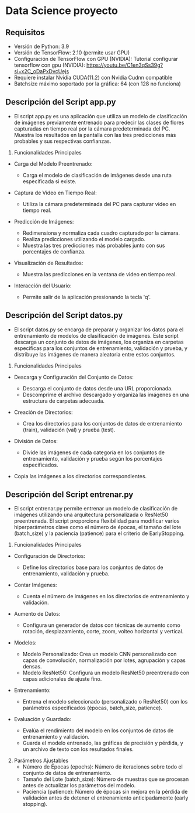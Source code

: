 # Data Science proyecto

## Requisitos
- Versión de Python: 3.9
- Versión de TensorFlow: 2.10 (permite usar GPU)
- Configuración de TensorFlow con GPU (NVIDIA): Tutorial configurar tensorflow con gpu (NVIDIA): https://youtu.be/C1en3qSs39g?si=x2C_oDaPxDvcUejs
- Requiere instalar Nvidia CUDA(11.2) con Nvidia Cudnn compatible
- Batchsize máximo soportado por la gráfica: 64 (con 128 no funciona)


## Descripción del Script app.py
- El script app.py es una aplicación que utiliza un modelo de clasificación de imágenes previamente entrenado para predecir las clases de flores capturadas en tiempo real por la cámara predeterminada del PC. Muestra los resultados en la pantalla con las tres predicciones más probables y sus respectivas confianzas.

1. Funcionalidades Principales
- Carga del Modelo Preentrenado:
    - Carga el modelo de clasificación de imágenes desde una ruta especificada si existe.

- Captura de Video en Tiempo Real:
    - Utiliza la cámara predeterminada del PC para capturar video en tiempo real.

- Predicción de Imágenes:
    - Redimensiona y normaliza cada cuadro capturado por la cámara.
    - Realiza predicciones utilizando el modelo cargado.
    - Muestra las tres predicciones más probables junto con sus porcentajes de confianza.

- Visualización de Resultados:
    - Muestra las predicciones en la ventana de video en tiempo real.

- Interacción del Usuario:
    - Permite salir de la aplicación presionando la tecla 'q'.

## Descripción del Script datos.py
- El script datos.py se encarga de preparar y organizar los datos para el entrenamiento de modelos de clasificación de imágenes. Este script descarga un conjunto de datos de imágenes, los organiza en carpetas específicas para los conjuntos de entrenamiento, validación y prueba, y distribuye las imágenes de manera aleatoria entre estos conjuntos.

1. Funcionalidades Principales
- Descarga y Configuración del Conjunto de Datos:
    - Descarga el conjunto de datos desde una URL proporcionada.
    - Descomprime el archivo descargado y organiza las imágenes en una estructura de carpetas adecuada.

- Creación de Directorios:
    - Crea los directorios para los conjuntos de datos de entrenamiento (train), validación (val) y prueba (test).

- División de Datos:
    - Divide las imágenes de cada categoría en los conjuntos de entrenamiento, validación y prueba según los porcentajes especificados.

- Copia las imágenes a los directorios correspondientes.

## Descripción del Script entrenar.py
- El script entrenar.py permite entrenar un modelo de clasificación de imágenes utilizando una arquitectura personalizada o ResNet50 preentrenada. El script proporciona flexibilidad para modificar varios hiperparámetros clave como el número de épocas, el tamaño del lote (batch_size) y la paciencia (patience) para el criterio de EarlyStopping.

1. Funcionalidades Principales
- Configuración de Directorios:
    - Define los directorios base para los conjuntos de datos de entrenamiento, validación y prueba.

- Contar Imágenes:
    - Cuenta el número de imágenes en los directorios de entrenamiento y validación.

- Aumento de Datos:
    - Configura un generador de datos con técnicas de aumento como rotación, desplazamiento, corte, zoom, volteo horizontal y vertical.

- Modelos:
    - Modelo Personalizado: Crea un modelo CNN personalizado con capas de convolución, normalización por lotes, agrupación y capas densas.
    - Modelo ResNet50: Configura un modelo ResNet50 preentrenado con capas adicionales de ajuste fino.

- Entrenamiento:
    - Entrena el modelo seleccionado (personalizado o ResNet50) con los parámetros especificados (épocas, batch_size, patience).

- Evaluación y Guardado:
    - Evalúa el rendimiento del modelo en los conjuntos de datos de entrenamiento y validación.
    - Guarda el modelo entrenado, las gráficas de precisión y pérdida, y un archivo de texto con los resultados finales.

2. Parámetros Ajustables
    - Número de Épocas (epochs): Número de iteraciones sobre todo el conjunto de datos de entrenamiento.
    - Tamaño del Lote (batch_size): Número de muestras que se procesan antes de actualizar los parámetros del modelo.
    - Paciencia (patience): Número de épocas sin mejora en la pérdida de validación antes de detener el entrenamiento anticipadamente (early stopping).
